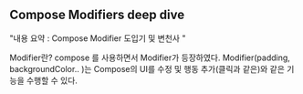 ## Compose Modifiers deep dive

"내용 요약 : Compose Modifier 도입기 및 변천사 "

Modifier란?
compose 를 사용하면서 Modifier가 등장하였다. Modifier(padding, backgroundColor..  )는 Compose의 UI를 수정 및 행동 추가(클릭과 같은)와 같은 기능을 수행할 수 있다. 

